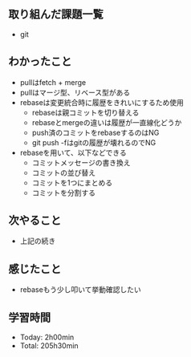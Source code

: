 ## 取り組んだ課題一覧
- git

## わかったこと
- pullはfetch + merge
- pullはマージ型、リベース型がある
- rebaseは変更統合時に履歴をきれいにするため使用
    - rebaseは親コミットを切り替える
    - rebaseとmergeの違いは履歴が一直線化どうか
    - push済のコミットをrebaseするのはNG
    - git push -fはgitの履歴が壊れるのでNG
- rebaseを用いて、以下などできる
    - コミットメッセージの書き換え
    - コミットの並び替え
    - コミットを1つにまとめる
    - コミットを分割する   

## 次やること
- 上記の続き

## 感じたこと
- rebaseもう少し叩いて挙動確認したい

## 学習時間
- Today: 2h00min
- Total: 205h30min

